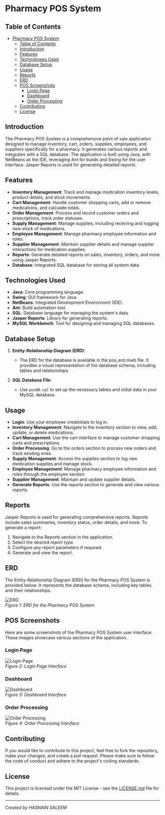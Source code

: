 # Pharmacy POS System

## Table of Contents
- [Pharmacy POS System](#pharmacy-pos-system)
  - [Table of Contents](#table-of-contents)
  - [Introduction](#introduction)
  - [Features](#features)
  - [Technologies Used](#technologies-used)
  - [Database Setup](#database-setup)
  - [Usage](#usage)
  - [Reports](#reports)
  - [ERD](#erd)
  - [POS Screenshots](#pos-screenshots)
    - [Login Page](#login-page)
    - [Dashboard](#dashboard)
    - [Order Processing](#order-processing)
  - [Contributing](#contributing)
  - [License](#license)

## Introduction
The Pharmacy POS System is a comprehensive point of sale application designed to manage inventory, cart, orders, supplies, employees, and suppliers specifically for a pharmacy. It generates various reports and integrates with a SQL database. The application is built using Java, with NetBeans as the IDE, leveraging Ant for builds and Swing for the user interface. Jasper Reports is used for generating detailed reports.

## Features
- **Inventory Management**: Track and manage medication inventory levels, product details, and stock movements.
- **Cart Management**: Handle customer shopping carts, add or remove medications, and calculate totals.
- **Order Management**: Process and record customer orders and prescriptions, track order statuses.
- **Supply Management**: Manage supplies, including receiving and logging new stock of medications.
- **Employee Management**: Manage pharmacy employee information and roles.
- **Supplier Management**: Maintain supplier details and manage supplier interactions for medication supplies.
- **Reports**: Generate detailed reports on sales, inventory, orders, and more using Jasper Reports.
- **Database**: Integrated SQL database for storing all system data.

## Technologies Used
- **Java**: Core programming language.
- **Swing**: GUI framework for Java.
- **NetBeans**: Integrated Development Environment (IDE).
- **Ant**: Build automation tool.
- **SQL**: Database language for managing the system's data.
- **Jasper Reports**: Library for generating reports.
- **MySQL Workbench**: Tool for designing and managing SQL databases.

## Database Setup
1. **Entity-Relationship Diagram (ERD)**:
   - The ERD for the database is available in the pos_erd.mwb file. It provides a visual representation of the database schema, including tables and relationships.

2. **SQL Database File**:
   - Use `posDB.sql` to set up the necessary tables and initial data in your MySQL database.

## Usage
- **Login**: Use your employee credentials to log in.
- **Inventory Management**: Navigate to the inventory section to view, add, update, or delete medications.
- **Cart Management**: Use the cart interface to manage customer shopping carts and prescriptions.
- **Order Processing**: Go to the orders section to process new orders and track existing ones.
- **Supply Management**: Access the supplies section to log new medication supplies and manage stock.
- **Employee Management**: Manage pharmacy employee information and roles through the employee section.
- **Supplier Management**: Maintain and update supplier details.
- **Generate Reports**: Use the reports section to generate and view various reports.

## Reports
Jasper Reports is used for generating comprehensive reports. Reports include sales summaries, inventory status, order details, and more. To generate a report:
1. Navigate to the Reports section in the application.
2. Select the desired report type.
3. Configure any report parameters if required.
4. Generate and view the report.

## ERD
The Entity-Relationship Diagram (ERD) for the Pharmacy POS System is provided below. It represents the database schema, including key tables and their relationships.

![ERD](poserd.png)  
*Figure 1: ERD for the Pharmacy POS System*

## POS Screenshots
Here are some screenshots of the Pharmacy POS System user interface. These images showcase various sections of the application.

### Login Page
![Login Page](1.png)  
*Figure 2: Login Page Interface*

### Dashboard
![Dashboard](2.png)  
*Figure 3: Dashboard Interface*

### Order Processing
![Order Processing](3.png)  
*Figure 4: Order Processing Interface*

## Contributing
If you would like to contribute to this project, feel free to fork the repository, make your changes, and create a pull request. Please make sure to follow the code of conduct and adhere to the project's coding standards.

## License
This project is licensed under the MIT License - see the [LICENSE.md](LICENSE.md) file for details.

---

*Created by HASNAIN SALEEM*
